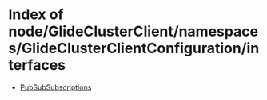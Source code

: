 # Index of node/GlideClusterClient/namespaces/GlideClusterClientConfiguration/interfaces

- [PubSubSubscriptions](/node/GlideClusterClient/namespaces/GlideClusterClientConfiguration/interfaces/PubSubSubscriptions/)